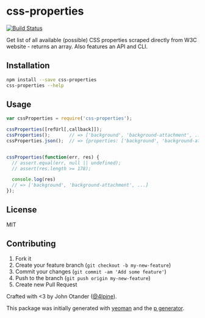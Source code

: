 # css-properties

[![Build Status](https://secure.travis-ci.org/johnotander/css-properties.png?branch=master)](https://travis-ci.org/johnotander/css-properties)

Get list of all available (possible) CSS properties scraped directly from W3C website - returns an array.
Also features an API and CLI.

## Installation

```bash
npm install --save css-properties
css-properties --help
```

## Usage

```js
var cssProperties = require('css-properties');

cssProperties([refUrl[,callback]]);
cssProperties();       // => ['background', 'background-attachment', ...]
cssProperties.json();  // => {properties: ['background', 'background-attachment', ...]}


cssProperties(function(err, res) {
  // assert.equal(err, null || undefined);
  // assert(res.length >= 178);

  console.log(res)
  // => ['background', 'background-attachment', ...]
});
```

## License

MIT

## Contributing

1. Fork it
2. Create your feature branch (`git checkout -b my-new-feature`)
3. Commit your changes (`git commit -am 'Add some feature'`)
4. Push to the branch (`git push origin my-new-feature`)
5. Create new Pull Request

Crafted with <3 by John Otander ([@4lpine](https://twitter.com/4lpine)).

This package was initially generated with [yeoman](http://yeoman.io) and the [p generator](https://github.com/johnotander/generator-p.git).
